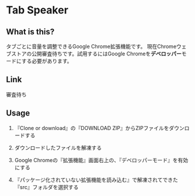 # Tab Speaker
## What is this?
タブごとに音量を調整できるGoogle Chrome拡張機能です。
現在Chromeウェブストアの公開審査待ちです。試用するにはGoogle Chromeを**デベロッパー**モードにする必要があります。

## Link
審査待ち

## Usage
1. 『Clone or download』の『DOWNLOAD ZIP』からZIPファイルをダウンロードする

2. ダウンロードしたファイルを解凍する

3. Google Chromeの『拡張機能』画面右上の、『デベロッパーモード』を有効にする

4. 『パッケージ化されていない拡張機能を読み込む』で解凍されてできた『src』フォルダを選択する

